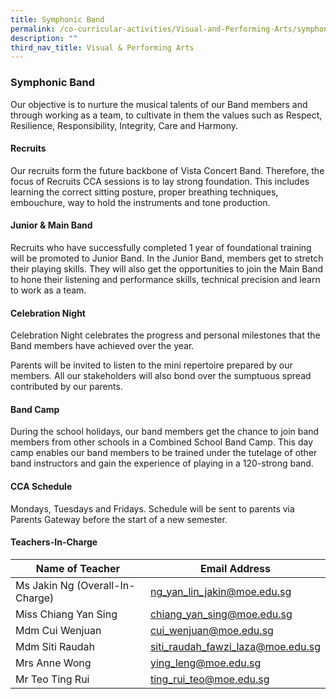 ```yaml
---
title: Symphonic Band
permalink: /co-curricular-activities/Visual-and-Performing-Arts/symphonic-band/
description: ""
third_nav_title: Visual & Performing Arts
---
```

### Symphonic Band

Our objective is to nurture the musical talents of our Band members and through working as a team, to cultivate in them the values such as Respect, Resilience, Responsibility, Integrity, Care and Harmony.

#### Recruits
Our recruits form the future backbone of Vista Concert Band. Therefore, the focus of Recruits CCA sessions is to lay strong foundation. This includes learning the correct sitting posture, proper breathing techniques, embouchure, way to hold the instruments and tone production.

#### Junior & Main Band
Recruits who have successfully completed 1 year of foundational training will be promoted to Junior Band. In the Junior Band, members get to stretch their playing skills. They will also get the opportunities to join the Main Band to hone their listening and performance skills, technical precision and learn to work as a team.

#### Celebration Night
Celebration Night celebrates the progress and personal milestones that the Band members have achieved over the year.

Parents will be invited to listen to the mini repertoire prepared by our members. All our stakeholders will also bond over the sumptuous spread contributed by our parents.

#### Band Camp
During the school holidays, our band members get the chance to join band members from other schools in a Combined School Band Camp. This day camp enables our band members to be trained under the tutelage of other band instructors and gain the experience of playing in a 120-strong band.

#### CCA Schedule
Mondays, Tuesdays and Fridays. Schedule will be sent to parents via Parents Gateway before the start of a new semester.

#### Teachers-In-Charge

| Name of Teacher | Email Address |
|---|---|
| Ms Jakin Ng (Overall-In-Charge) | [ng_yan_lin_jakin@moe.edu.sg](ng_yan_lin_jakin@moe.edu.sg) |
| Miss Chiang Yan Sing | [chiang_yan_sing@moe.edu.sg](chiang_yan_sing@moe.edu.sg) |
| Mdm Cui Wenjuan | [cui_wenjuan@moe.edu.sg](cui_wenjuan@moe.edu.sg)  |
| Mdm Siti Raudah | [siti_raudah_fawzi_laza@moe.edu.sg](siti_raudah_fawzi_laza@moe.edu.sg) |
| Mrs Anne Wong | [ying_leng@moe.edu.sg](ying_leng@moe.edu.sg) |
| Mr Teo Ting Rui | [ting_rui_teo@moe.edu.sg](ting_rui_teo@moe.edu.sg) |
